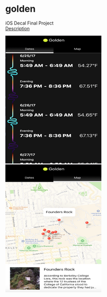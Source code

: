 # golden
iOS Decal Final Project <br />
[Description](/readme-files/golden.pdf) <br />


<img src="https://github.com/pkmnfreak/golden/blob/master/readme-files/dates.png" height="400" width="300">        <img src="https://github.com/pkmnfreak/golden/blob/master/readme-files/map.png" height="400" width="300">
